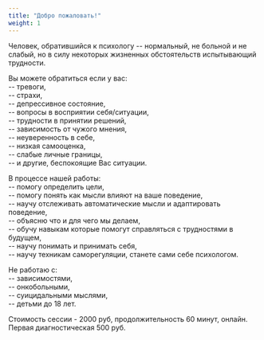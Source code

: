 ```yaml
---
title: "Добро пожаловать!"
weight: 1
---
```

Человек, обратившийся к психологу -- нормальный, не больной и не слабый, но в силу некоторых жизненных обстоятельств испытывающий трудности. 

Вы можете обратиться если у вас:  
-- тревоги,   
-- страхи,   
-- депрессивное состояние,  
-- вопросы в восприятии себя/ситуации,  
-- трудности в принятии решений,  
-- зависимость от чужого мнения,  
-- неуверенность в себе,  
-- низкая самооценка,  
-- слабые личные границы,  
-- и другие, беспокоящие Вас ситуации.

В процессе нашей работы:  
-- помогу определить цели,  
-- помогу понять как мысли влияют на ваше поведение,  
-- научу отслеживать автоматические мысли и адаптировать поведение,  
-- объясню что и для чего мы делаем,  
-- обучу навыкам которые помогут справляться с трудностями в будущем,  
-- научу понимать и принимать себя,   
-- научу техникам саморегуляции, станете сами себе психологом.

Не работаю с:  
-- зависимостями,  
-- онкобольными,  
-- суицидальными мыслями,  
-- детьми до 18 лет.

Стоимость сессии - 2000 руб, продолжительность 60 минут, онлайн. Первая диагностическая 500 руб.